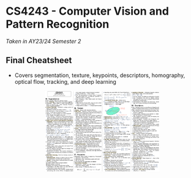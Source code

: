 # CS4243 - Computer Vision and Pattern Recognition

_Taken in AY23/24 Semester 2_

<!-- ## Midterm Cheatsheet

- Covers introduction, filtering, gradients, lines, and segmentation

<p align="center">
    <a href="cs4243-midterm-cheatsheet.pdf" target="_blank">
        <img src="../docs/cs4243-img1.png" width="60%" alt="CS4243 Midterm Cheatsheet"/>
    </a>
</p> -->

## Final Cheatsheet

- Covers segmentation, texture, keypoints, descriptors, homography, optical flow, tracking, and deep learning

<p align="center">
    <a href="cs4243-final-cheatsheet.pdf" target="_blank">
        <img src="../docs/cs4243-img2.png" width="60%" alt="CS4243 Final Cheatsheet"/>
    </a>
</p>
